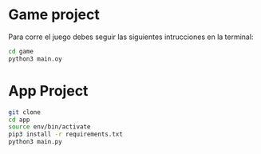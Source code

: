 # Game project

Para corre el juego debes seguir las siguientes intrucciones en la terminal:

```sh
cd game
python3 main.oy
```
# App Project

```sh
git clone
cd app
source env/bin/activate
pip3 install -r requirements.txt
python3 main.py
```

